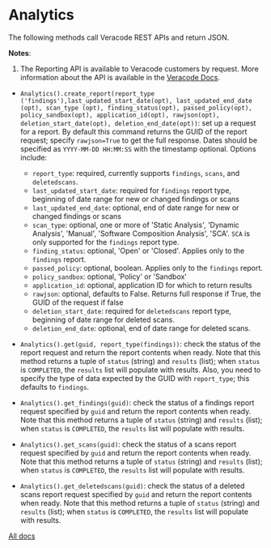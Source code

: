 # Analytics

The following methods call Veracode REST APIs and return JSON.

**Notes**:

1. The Reporting API is available to Veracode customers by request. More information about the API is available in the [Veracode Docs](https://docs.veracode.com/r/Reporting_REST_API).

- `Analytics().create_report(report_type ('findings'),last_updated_start_date(opt), last_updated_end_date (opt), scan_type (opt), finding_status(opt), passed_policy(opt), policy_sandbox(opt), application_id(opt), rawjson(opt), deletion_start_date(opt), deletion_end_date(opt))`: set up a request for a report. By default this command returns the GUID of the report request; specify `rawjson=True` to get the full response. Dates should be specified as `YYYY-MM-DD HH:MM:SS` with the timestamp optional. Options include:
  - `report_type`: required, currently supports `findings`, `scans`, and `deletedscans`.
  - `last_updated_start_date`: required for `findings` report type, beginning of date range for new or changed findings or scans
  - `last_updated_end_date`: optional, end of date range for new or changed findings or scans
  - `scan_type`: optional, one or more of 'Static Analysis', 'Dynamic Analysis', 'Manual', 'Software Composition Analysis', 'SCA'. `SCA` is only supported for the `findings` report type.
  - `finding_status`: optional, 'Open' or 'Closed'. Applies only to the `findings` report.
  - `passed_policy`: optional, boolean. Applies only to the `findings` report.
  - `policy_sandbox`: optional, 'Policy' or 'Sandbox'
  - `application_id`: optional, application ID for which to return results
  - `rawjson`: optional, defaults to False. Returns full response if True, the GUID of the request if false
  - `deletion_start_date`: required for `deletedscans` report type, beginning of date range for deleted scans.
  - `deletion_end_date`: optional, end of date range for deleted scans.

- `Analytics().get(guid, report_type(findings))`: check the status of the report request and return the report contents when ready. Note that this method returns a tuple of `status` (string) and `results` (list); when `status` is `COMPLETED`, the `results` list will populate with results. Also, you need to specify the type of data expected by the GUID with `report_type`; this defaults to `findings`.

- `Analytics().get_findings(guid)`: check the status of a findings report request specified by `guid` and return the report contents when ready. Note that this method returns a tuple of `status` (string) and `results` (list); when `status` is `COMPLETED`, the `results` list will populate with results. 

- `Analytics().get_scans(guid)`: check the status of a scans report request specified by `guid` and return the report contents when ready. Note that this method returns a tuple of `status` (string) and `results` (list); when `status` is `COMPLETED`, the `results` list will populate with results. 

- `Analytics().get_deletedscans(guid)`: check the status of a deleted scans report request specified by `guid` and return the report contents when ready. Note that this method returns a tuple of `status` (string) and `results` (list); when `status` is `COMPLETED`, the `results` list will populate with results. 

[All docs](docs.md)
